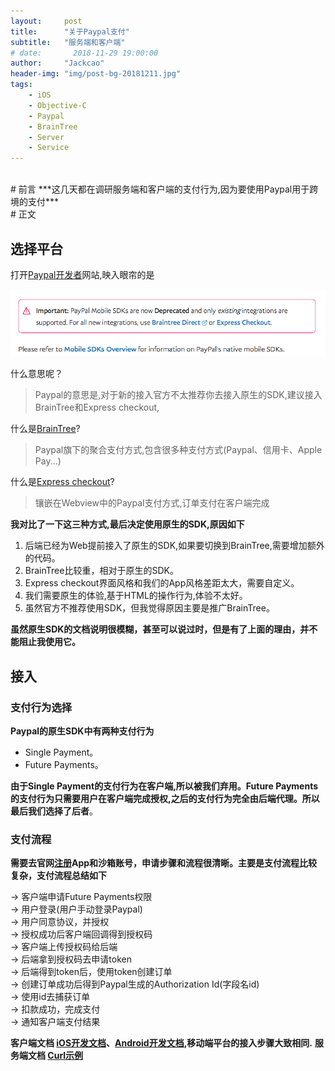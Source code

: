 ```yaml
---
layout:     post
title:      "关于Paypal支付"
subtitle:   "服务端和客户端"
# date:       2018-11-29 19:00:00
author:     "Jackcao"
header-img: "img/post-bg-20181211.jpg"
tags:
    - iOS
    - Objective-C
    - Paypal
    - BrainTree
    - Server
    - Service
--- 
```


<br>   
# 前言
***这几天都在调研服务端和客户端的支付行为,因为要使用Paypal用于跨境的支付***

<br>
# 正文

## 选择平台

打开[Paypal开发者](https://developer.paypal.com/docs/integration/mobile/ios-integration-guide/)网站,映入眼帘的是

![post-paypal-warning](/img/in-post/in-post-201811/post-paypal-warning.png)

什么意思呢？
> Paypal的意思是,对于新的接入官方不太推荐你去接入原生的SDK,建议接入BrainTree和Express checkout,

什么是[BrainTree](https://www.braintreepayments.com)?
> Paypal旗下的聚合支付方式,包含很多种支付方式(Paypal、信用卡、Apple Pay...)

什么是[Express checkout](https://developer.paypal.com/docs/checkout/)?
> 镶嵌在Webview中的Paypal支付方式,订单支付在客户端完成

**我对比了一下这三种方式,最后决定使用原生的SDK,原因如下**
1. 后端已经为Web提前接入了原生的SDK,如果要切换到BrainTree,需要增加额外的代码。
2. BrainTree比较重，相对于原生的SDK。
3. Express checkout界面风格和我们的App风格差距太大，需要自定义。
4. 我们需要原生的体验,基于HTML的操作行为,体验不太好。
5. 虽然官方不推荐使用SDK，但我觉得原因主要是推广BrainTree。

**虽然原生SDK的文档说明很模糊，甚至可以说过时，但是有了上面的理由，并不能阻止我使用它。**

## 接入

### 支付行为选择

**Paypal的原生SDK中有两种支付行为**
* Single Payment。
* Future Payments。

**由于Single Payment的支付行为在客户端,所以被我们弃用。Future Payments的支付行为只需要用户在客户端完成授权,之后的支付行为完全由后端代理。所以最后我们选择了后者**。

### 支付流程

**需要去官网[注册](https://www.paypal.com/signin?returnUri=https%3A%2F%2Fdeveloper.paypal.com%2Fdeveloper%2Fapplications)App和沙箱账号，申请步骤和流程很清晰。主要是支付流程比较复杂，支付流程总结如下**

 → 客户端申请Future Payments权限<br>
 → 用户登录(用户手动登录Paypal)<br>
 → 用户同意协议，并授权<br>
 → 授权成功后客户端回调得到授权码<br>
 → 客户端上传授权码给后端<br>
 → 后端拿到授权码去申请token<br>
 → 后端得到token后，使用token创建订单<br>
 → 创建订单成功后得到Paypal生成的Authorization Id(字段名id)<br>
 → 使用id去捕获订单<br>
 → 扣款成功，完成支付<br>
 → 通知客户端支付结果<br>

**客户端文档 [iOS开发文档](https://github.com/paypal/PayPal-iOS-SDK/blob/master/docs/future_payments_mobile.md)、[Android开发文档](https://github.com/paypal/PayPal-Android-SDK/blob/master/docs/future_payments_mobile.md),移动端平台的接入步骤大致相同.**
**服务端文档 [Curl示例](https://github.com/paypal/PayPal-Android-SDK/blob/master/docs/future_payments_server.md)**
